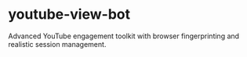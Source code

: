 # youtube-view-bot
Advanced YouTube engagement toolkit with browser fingerprinting and realistic session management.
